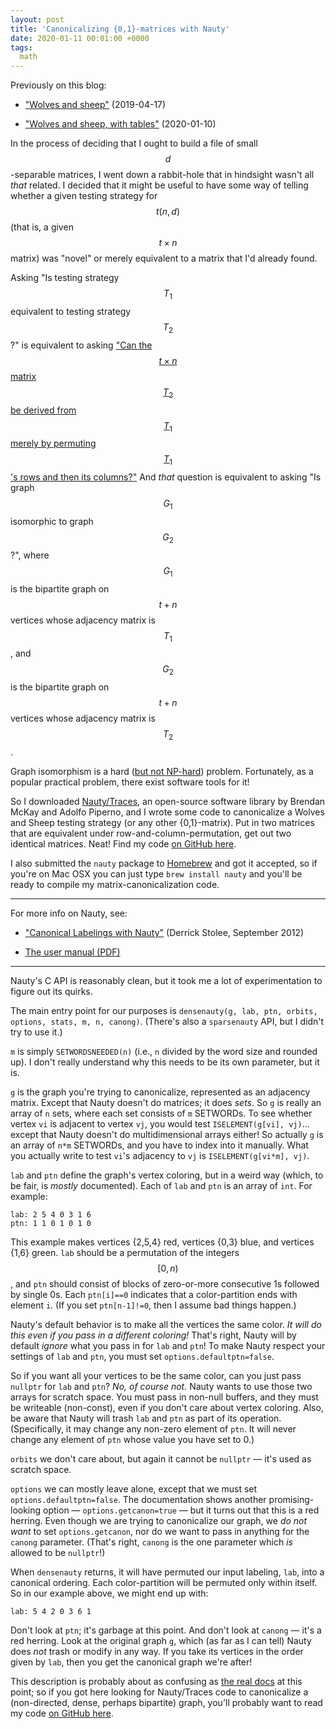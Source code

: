 ```yaml
---
layout: post
title: 'Canonicalizing {0,1}-matrices with Nauty'
date: 2020-01-11 00:01:00 +0000
tags:
  math
---
```


Previously on this blog:

- ["Wolves and sheep"](/blog/2019/04/17/wolves-and-sheep/) (2019-04-17)

- ["Wolves and sheep, with tables"](/blog/2020/01/10/wolves-and-sheep-with-tables/) (2020-01-10)

In the process of deciding that I ought to build a file of small $$d$$-separable matrices,
I went down a rabbit-hole that in hindsight wasn't all _that_ related. I decided that it might
be useful to have some way of telling whether a given testing strategy for $$t(n,d)$$ (that is,
a given $$t\times n$$ matrix) was "novel" or merely equivalent to a matrix that I'd already found.

Asking "Is testing strategy $$T_1$$ equivalent to testing strategy $$T_2$$?" is equivalent to asking
["Can the $$t\times n$$ matrix $$T_2$$ be derived from $$T_1$$ merely by permuting $$T_1$$'s rows and then its columns?"](https://math.stackexchange.com/questions/518436/normalizing-a-matrix-with-row-and-column-swapping)
And _that_ question is equivalent to asking "Is graph $$G_1$$ isomorphic to graph $$G_2$$?",
where $$G_1$$ is the bipartite graph on $$t+n$$ vertices whose adjacency matrix is $$T_1$$,
and $$G_2$$ is the bipartite graph on $$t+n$$ vertices whose adjacency matrix is $$T_2$$.

Graph isomorphism is a hard
([but not NP-hard](https://cstheory.stackexchange.com/questions/8034/what-is-the-current-known-hardness-of-graph-isomorphism))
problem. Fortunately, as a popular practical problem, there exist software tools for it!

So I downloaded [Nauty/Traces](https://users.cecs.anu.edu.au/~bdm/nauty/), an open-source
software library by Brendan McKay and Adolfo Piperno, and I wrote some code to canonicalize
a Wolves and Sheep testing strategy (or any other {0,1}-matrix). Put in two matrices that are
equivalent under row-and-column-permutation, get out two identical matrices. Neat!
Find my code [on GitHub here](https://github.com/Quuxplusone/wolves-and-sheep/blob/master/canonicalize_matrix.cpp).

I also submitted the `nauty` package to [Homebrew](https://github.com/Homebrew/homebrew-core)
and got it accepted, so if you're on Mac OSX you can just type `brew install nauty`
and you'll be ready to compile my matrix-canonicalization code.

----

For more info on Nauty, see:

- ["Canonical Labelings with Nauty"](https://computationalcombinatorics.wordpress.com/2012/09/20/canonical-labelings-with-nauty/) (Derrick Stolee, September 2012)

- [The user manual (PDF)](http://pallini.di.uniroma1.it/nug26.pdf)

----

Nauty's C API is reasonably clean, but it took me a lot of experimentation to figure out its quirks.

The main entry point for our purposes is `densenauty(g, lab, ptn, orbits, options, stats, m, n, canong)`.
(There's also a `sparsenauty` API, but I didn't try to use it.)

`m` is simply `SETWORDSNEEDED(n)` (i.e., `n` divided by the word size and rounded up). I don't really
understand why this needs to be its own parameter, but it is.

`g` is the graph you're trying to canonicalize, represented as an adjacency matrix. Except that
Nauty doesn't do matrices; it does _sets_. So `g` is really an array of `n` sets, where each set
consists of `m` SETWORDs. To see whether vertex `vi` is adjacent to vertex `vj`, you would test
`ISELEMENT(g[vi], vj)`... except that Nauty doesn't do multidimensional arrays either! So actually
`g` is an array of `n*m` SETWORDs, and you have to index into it manually. What you actually write
to test `vi`'s adjacency to `vj` is `ISELEMENT(g[vi*m], vj)`.

`lab` and `ptn` define the graph's vertex coloring, but in a weird way (which, to be fair, is
_mostly_ documented). Each of `lab` and `ptn` is an array of `int`. For example:

    lab: 2 5 4 0 3 1 6
    ptn: 1 1 0 1 0 1 0

This example makes vertices {2,5,4} red, vertices {0,3} blue, and vertices {1,6} green.
`lab` should be a permutation of the integers $$[0,n)$$, and `ptn` should consist of
blocks of zero-or-more consecutive 1s followed by single 0s. Each `ptn[i]==0` indicates that
a color-partition ends with element `i`. (If you set `ptn[n-1]!=0`, then I assume bad things happen.)

Nauty's default behavior is to make all the vertices the same color.
_It will do this even if you pass in a different coloring!_ That's right, Nauty will
by default _ignore_ what you pass in for `lab` and `ptn`! To make Nauty respect your settings
of `lab` and `ptn`, you must set `options.defaultptn=false`.

So if you want all your vertices to be the same color, can you just pass `nullptr` for `lab` and `ptn`?
_No, of course not._ Nauty wants to use those two arrays for scratch space. You must pass in
non-null buffers, and they must be writeable (non-const), even if you don't care about vertex
coloring. Also, be aware that Nauty will trash `lab` and `ptn`
as part of its operation. (Specifically, it may change any non-zero element of `ptn`. It will never
change any element of `ptn` whose value you have set to 0.)

`orbits` we don't care about, but again it cannot be `nullptr` — it's used as scratch space.

`options` we can mostly leave alone, except that we must set `options.defaultptn=false`.
The documentation shows another promising-looking
option — `options.getcanon=true` — but it turns out that this is a red herring. Even though we are
trying to canonicalize our graph, we _do not want_ to set `options.getcanon`, nor do we want to pass
in anything for the `canong` parameter. (That's right, `canong` is the one parameter which _is_
allowed to be `nullptr`!)

When `densenauty` returns, it will have permuted our input labeling, `lab`, into a canonical ordering.
Each color-partition will be permuted only within itself. So in our example above, we might end up
with:

    lab: 5 4 2 0 3 6 1

Don't look at `ptn`; it's garbage at this point. And don't look at `canong` — it's a red herring.
Look at the original graph `g`, which (as far as I can tell) Nauty does _not_ trash or modify in any
way. If you take its vertices in the order given by `lab`, then you get the canonical graph we're
after!

This description is probably about as confusing as [the real docs](http://pallini.di.uniroma1.it/nug26.pdf) at this point;
so if you got here looking for Nauty/Traces code to canonicalize a (non-directed, dense,
perhaps bipartite) graph, you'll probably want to read my code
[on GitHub here](https://github.com/Quuxplusone/wolves-and-sheep/blob/master/canonicalize_matrix.cpp).
